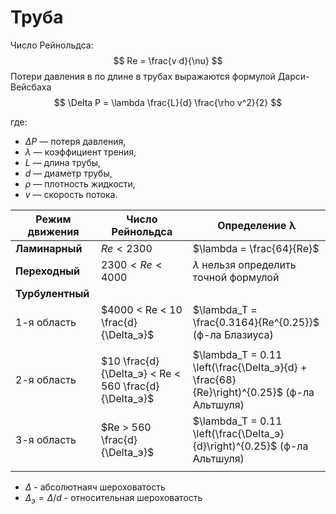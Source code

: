 # Труба
Число Рейнольдса:
$$
Re = \frac{v d}{\nu}
$$
Потери давления в по длине в трубах выражаются формулой Дарси-Вейсбаха
$$
\Delta P = \lambda \frac{L}{d} \frac{\rho v^2}{2}
$$

где:  
- $\Delta P$ — потеря давления,  
- $\lambda$ — коэффициент трения,  
- $L$ — длина трубы,  
- $d$ — диаметр трубы,  
- $\rho$ — плотность жидкости,  
- $v$ — скорость потока.


| Режим движения  | Число Рейнольдса              | Определение λ                                                      |
|-----------------|-------------------------------|-------------------------------------------------------------------|
| **Ламинарный**      | $Re < 2300$                   | $\lambda = \frac{64}{Re}$            |
| **Переходный**     | $2300 < Re < 4000$            | $\lambda$ нельзя определить точной формулой                   |
| **Турбулентный**|                               |                                                                   |
| 1-я область     | $4000 < Re < 10 \frac{d}{\Delta_э}$  | $\lambda_T = \frac{0.3164}{Re^{0.25}}$ (ф-ла Блазиуса)              |
|                 |                               | 
| 2-я область     | $10 \frac{d}{\Delta_э} < Re < 560 \frac{d}{\Delta_э}$ | $\lambda_T = 0.11 \left(\frac{\Delta_э}{d} + \frac{68}{Re}\right)^{0.25}$ (ф-ла Альтшуля) |
| 3-я область     | $Re > 560 \frac{d}{\Delta_э}$          | $\lambda_T = 0.11 \left(\frac{\Delta_э}{d}\right)^{0.25}$ (ф-ла Альтшуля) |
|                 |                               |

- ${\Delta}$ - абсолютнаяч шероховатость 
- ${\Delta_э} = {\Delta/d}$  - относительная шероховатость